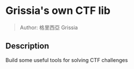 # Grissia's own CTF lib

> Author: 格里西亞 Grissia

## Description

Build some useful tools for solving CTF challenges
